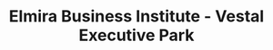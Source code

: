 ---
layout: repo
title: "Elmira Business Institute - Vestal Executive Park"
id: 23352
permalink: repos/23352/
---